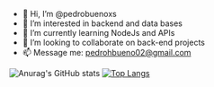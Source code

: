 - 👋 Hi, I’m @pedrobuenoxs
- 👀 I’m interested in backend and data bases
- 🌱 I’m currently learning NodeJs and APIs
- 💞️ I’m looking to collaborate on back-end projects
- 📫 Message me: pedrohbueno02@gmail.com




![Anurag's GitHub stats](https://github-readme-stats.vercel.app/api?username=pedrobuenoxs&show_icons=true&theme=radical)
[![Top Langs](https://github-readme-stats.vercel.app/api/top-langs/?username=pedrobuenoxs&theme=radical)](https://github.com/pedrobuenoxs/github-readme-stats)


<!---
pedrobuenoxs/pedrobuenoxs is a ✨ special ✨ repository because its `README.md` (this file) appears on your GitHub profile.
You can click the Preview link to take a look at your changes.
--->
